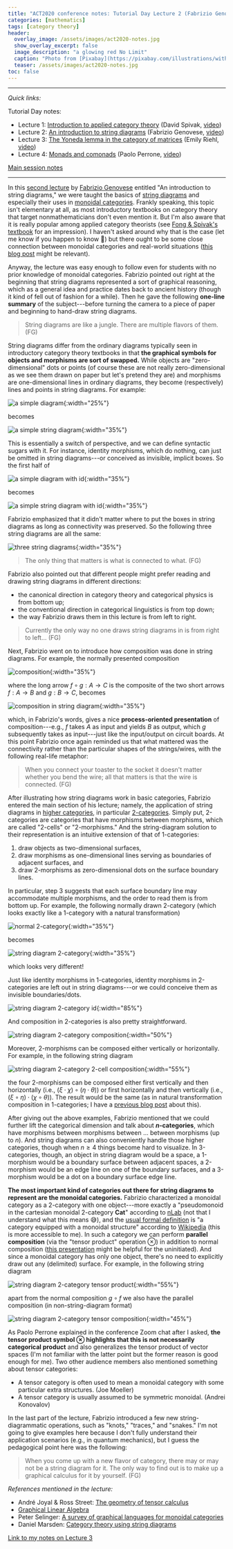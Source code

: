 ```yaml
---
title: "ACT2020 conference notes: Tutorial Day Lecture 2 (Fabrizio Genovese)"
categories: [mathematics]
tags: [category theory]
header:
  overlay_image: /assets/images/act2020-notes.jpg
  show_overlay_excerpt: false
  image_description: "a glowing red No Limit"
  caption: "Photo from [Pixabay](https://pixabay.com/illustrations/without-borders-limit-restriction-1656205/)"
  teaser: /assets/images/act2020-notes.jpg
toc: false
---
```


------

*Quick links:*

Tutorial Day notes:
- Lecture 1: [Introduction to applied category theory](https://blog.juliosong.com/mathematics/act-notes-1/) (David Spivak, [video](https://youtu.be/cJ46AOEOc14))
- Lecture 2: [An introduction to string diagrams](https://blog.juliosong.com/mathematics/act-notes-2/) (Fabrizio Genovese, [video](https://youtu.be/LY5H9uY7Gns))
- Lecture 3: [The Yoneda lemma in the category of matrices](https://blog.juliosong.com/mathematics/act-notes-3/) (Emily Riehl, [video](https://youtu.be/SsgEvrDFJsM))
- Lecture 4: [Monads and comonads](https://blog.juliosong.com/mathematics/act-notes-4/) (Paolo Perrone, [video](https://youtu.be/ryMkvAOJk20))

[Main session notes](https://blog.juliosong.com/mathematics/act-notes-5/)

------

In this [second lecture](https://youtu.be/LY5H9uY7Gns) by [Fabrizio Genovese](https://statebox.org/team/fabrizio/) entitled "An introduction to string diagrams," we were taught the basics of [string diagrams](https://en.wikipedia.org/wiki/String_diagram) and especially their uses in [monoidal categories](https://en.wikipedia.org/wiki/Monoidal_category). Frankly speaking, this topic isn't elementary at all, as most introductory textbooks on category theory that target nonmathematicians don't even mention it. But I'm also aware that it is really popular among applied category theorists (see [Fong & Spivak's textbook](https://arxiv.org/abs/1803.05316) for an impression). I haven't asked around why that is the case (let me know if you happen to know 🙂) but there ought to be some close connection between monoidal categories and real-world situations ([this blog post](https://jvns.ca/blog/2019/03/26/what-are-monoidal-categories/) might be relevant).

Anyway, the lecture was easy enough to follow even for students with no prior knowledge of monoidal categories. Fabrizio pointed out right at the beginning that string diagrams represented a sort of graphical reasoning, which as a general idea and practice dates back to ancient history (though it kind of fell out of fashion for a while). Then he gave the following **one-line summary** of the subject---before turning the camera to a piece of paper and beginning to hand-draw string diagrams.

> String diagrams are like a jungle. There are multiple flavors of them. (FG)

String diagrams differ from the ordinary diagrams typically seen in introductory category theory textbooks in that **the graphical symbols for objects and morphisms are sort of swapped.** While objects are "zero-dimensional" dots or points (of course these are not really zero-dimensional as we see them drawn on paper but let's pretend they are) and morphisms are one-dimensional lines in ordinary diagrams, they become (respectively) lines and points in string diagrams. For example:

![a simple diagram](/assets/images/act2020-l2-01.png){:width="25%"}

becomes

![a simple string diagram](/assets/images/act2020-l2-02.png){:width="35%"}

This is essentially a switch of perspective, and we can define syntactic sugars with it. For instance, identity morphisms, which do nothing, can just be omitted in string diagrams---or conceived as invisible, implicit boxes. So the first half of

![a simple diagram with id](/assets/images/act2020-l2-03.png){:width="35%"}

becomes

![a simple string diagram with id](/assets/images/act2020-l2-04.png){:width="35%"}

Fabrizio emphasized that it didn't matter where to put the boxes in string diagrams as long as connectivity was preserved. So the following three string diagrams are all the same:

![three string diagrams](/assets/images/act2020-l2-05.png){:width="35%"}

> The only thing that matters is what is connected to what. (FG)

<a id="direction">Fabrizio</a> also pointed out that different people might prefer reading and drawing string diagrams in different directions:
- the canonical direction in category theory and categorical physics is from bottom up;
- the conventional direction in categorical linguistics is from top down;
- the way Fabrizio draws them in this lecture is from left to right.

> Currently the only way no one draws string diagrams in is from right to left... (FG)

Next, Fabrizio went on to introduce how composition was done in string diagrams. For example, the normally presented composition

![composition](/assets/images/act2020-l2-06.png){:width="35%"}

where the long arrow $f\circ g: A\rightarrow C$ is the composite of the two short arrows $f: A\rightarrow B$ and $g: B\rightarrow C$, becomes

![composition in string diagram](/assets/images/act2020-l2-07.png){:width="35%"}

which, in Fabrizio's words, gives a nice **process-oriented presentation** of composition---e.g., $f$ takes $A$ as input and yields $B$ as output, which $g$ subsequently takes as input---just like the input/output on circuit boards. At this point Fabrizio once again reminded us that what mattered was the connectivity rather than the particular shapes of the strings/wires, with the following real-life metaphor:

> When you connect your toaster to the socket it doesn't matter whether you bend the wire; all that matters is that the wire is connected. (FG)

After illustrating how string diagrams work in basic categories, Fabrizio entered the main section of his lecture; namely, the application of string diagrams in [higher categories](https://en.wikipedia.org/wiki/Higher_category_theory), in particular [2-categories](https://en.wikipedia.org/wiki/Strict_2-category). Simply put, 2-categories are categories that have morphisms between morphisms, which are called "2-cells" or "2-morphisms." And the string-diagram solution to their representation is an intuitive extension of that of 1-categories:
1. draw objects as two-dimensional surfaces,
2. draw morphisms as one-dimensional lines serving as boundaries of adjacent surfaces, and
3. draw 2-morphisms as zero-dimensional dots on the surface boundary lines.

In particular, step 3 suggests that each surface boundary line may accommodate multiple morphisms, and the order to read them is from bottom up. For example, the following normally drawn 2-category (which looks exactly like a 1-category with a natural transformation)

![normal 2-category](/assets/images/act2020-l2-08.png){:width="35%"}

becomes

![string diagram 2-category](/assets/images/act2020-l2-09.png){:width="35%"}

which looks very different!

Just like identity morphisms in 1-categories, identity morphisms in 2-categories are left out in string diagrams---or we could conceive them as invisible boundaries/dots.

![string diagram 2-category id](/assets/images/act2020-l2-11.png){:width="85%"}

And composition in 2-categories is also pretty straightforward.

![string diagram 2-category composition](/assets/images/act2020-l2-12.png){:width="50%"}

Moreover, 2-morphisms can be composed either vertically or horizontally. For example, in the following string diagram

![string diagram 2-category 2-cell composition](/assets/images/act2020-l2-14.png){:width="55%"}

the four 2-morphisms can be composed either first vertically and then horizontally (i.e., $(\xi\cdot\chi)\circ(\eta\cdot\theta)$) or first horizontally and then vertically (i.e., $(\xi\circ\eta)\cdot(\chi\circ\theta)$). The result would be the same (as in natural transformation composition in 1-categories; I have a [previous blog post](https://blog.juliosong.com/linguistics/mathematics/category-theory-notes-10/) about this).

After giving out the above examples, Fabrizio mentioned that we could further lift the categorical dimension and talk about **$n$-categories**, which have morphisms between morphisms between ... between morphisms (up to $n$). And string diagrams can also conveniently handle those higher categories, though when $n\ge 4$ things become hard to visualize. In 3-categories, though, an object in string diagram would be a space, a 1-morphism would be a boundary surface between adjacent spaces, a 2-morphism would be an edge line on one of the boundary surfaces, and a 3-morphism would be a dot on a boundary surface edge line.

**The most important kind of categories out there for string diagrams to represent are the monoidal categories.** Fabrizio characterized a monoidal category as a 2-category with one object---more exactly a "pseudomonoid in the cartesian monoidal 2-category $\mathbf{Cat}$" according to [nLab](https://ncatlab.org/nlab/show/monoidal+category#definition) (not that I understand what this means 😅), and the [usual formal definition](https://en.wikipedia.org/wiki/Monoidal_category#Formal_definition) is "a category equipped with a monoidal structure" according to [Wikipedia](https://en.wikipedia.org/wiki/Monoidal_category#Formal_definition) (this is more accessible to me). In such a category we can perform **parallel composition** (via the "tensor product" operation $\otimes$) in addition to normal composition ([this presentation](http://events.cs.bham.ac.uk/mgs2019/vicary.pdf) might be helpful for the uninitiated). And since a monoidal category has only one object, there's no need to explicitly draw out any (delimited) surface. For example, in the following string diagram

![string diagram 2-category tensor product](/assets/images/act2020-l2-15.png){:width="55%"}

apart from the normal composition $g\circ f$ we also have the parallel composition (in non-string-diagram format)

![string diagram 2-category tensor composition](/assets/images/act2020-l2-16.png){:width="45%"}

As Paolo Perrone explained in the conference Zoom chat after I asked, **the tensor product symbol $\otimes$ highlights that this is not necessarily categorical product** and also generalizes the tensor product of vector spaces (I'm not familiar with the latter point but the former reason is good enough for me). Two other audience members also mentioned something about tensor categories:
- A tensor category is often used to mean a monoidal category with some particular extra structures. (Joe Moeller)
- A tensor category is usually assumed to be symmetric monoidal. (Andrei Konovalov)

In the last part of the lecture, Fabrizio introduced a few new string-diagrammatic operations, such as "knots," "traces," and "snakes." I'm not going to give examples here because I don't fully understand their application scenarios (e.g., in quantum mechanics), but I guess the pedagogical point here was the following:
> When you come up with a new flavor of category, there may or may not be a string diagram for it. The only way to find out is to make up a graphical calculus for it by yourself. (FG)

*References mentioned in the lecture:*
- André Joyal & Ross Street: [The geometry of tensor calculus](https://www.sciencedirect.com/science/article/pii/000187089190003P?via%3Dihub)
- [Graphical Linear Algebra](https://graphicallinearalgebra.net)
- Peter Selinger: [A survey of graphical languages for monoidal categories](https://arxiv.org/abs/0908.3347)
- Daniel Marsden: [Category theory using string diagrams](https://arxiv.org/abs/1401.7220)

[Link to my notes on Lecture 3](https://blog.juliosong.com/mathematics/act-notes-3/)
